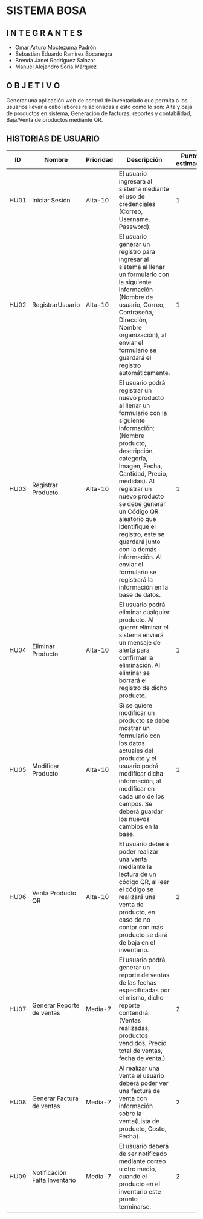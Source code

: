 # **SISTEMA BOSA**
## I N T E G R A N T E S  
- Omar Arturo Moctezuma Padrón
- Sebastian Eduardo Ramírez Bocanegra
- Brenda Janet Rodríguez Salazar
- Manuel Alejandro Soria Márquez
## 

## O B J E T I V O
Generar una aplicación web de control de inventariado que permita a los usuarios llevar a cabo labores relacionadas a esto como lo son: Alta y baja de productos en sistema, Generación de facturas, reportes y contabilidad, Baja/Venta de productos mediante QR.
## 
## HISTORIAS DE USUARIO
| ID | Nombre | Prioridad | Descripción | Puntos estimados|
| --- | --- | --- | --- | --- |
| HU01 | Iniciar Sesión | Alta-10 | El usuario ingresará al sistema mediante el uso de credenciales (Correo, Username, Password).| 1 |
| HU02 | RegistrarUsuario | Alta-10 | El usuario generar un registro para ingresar al sistema al llenar un formulario con la siguiente información (Nombre de usuario, Correo, Contraseña, Dirección, Nombre organización), al enviar el formulario se guardará el registro automáticamente. | 1 |
| HU03 | Registrar Producto | Alta-10 | El usuario podrá registrar un nuevo producto al llenar un formulario con la siguiente información: (Nombre producto, descripción, categoría, Imagen, Fecha, Cantidad, Precio, medidas). Al registrar un nuevo producto se debe generar un Código QR aleatorio que identifique el registro, este se guardará junto con la demás información. Al enviar el formulario se registrará la información en la base de datos.|1|
| HU04 | Eliminar Producto | Alta-10 |El usuario podrá eliminar cualquier producto. Al querer eliminar el sistema enviará un mensaje de alerta para confirmar la eliminación. Al eliminar se borrará el registro de dicho producto.|1|
| HU05 | Modificar Producto | Alta-10 | Si se quiere modificar un producto se debe mostrar un formulario con los datos actuales del producto y el usuario podrá modificar dicha información, al modificar en cada uno de los campos. Se deberá guardar los nuevos cambios en la base. |1|
| HU06 | Venta Producto QR | Alta-10 |El usuario deberá poder realizar una venta mediante la lectura de un código QR, al leer el código se realizará una venta de producto, en caso de no contar con más producto se dará de baja en el inventario. |2|
| HU07 | Generar Reporte de ventas | Media-7  |El usuario podrá generar un reporte de ventas de las fechas especificadas por el mismo, dicho reporte contendrá:(Ventas realizadas, productos vendidos, Precio total de ventas, fecha de venta.) |2|
| HU08 | Generar Factura de ventas | Media-7  | Al realizar una venta el usuario deberá poder ver una factura de venta con información sobre la venta(Lista de producto, Costo, Fecha). |2|
| HU09 | Notificación Falta Inventario | Media-7  |El usuario deberá de ser notificado mediante correo u otro medio, cuando el producto en el inventario este pronto terminarse.|2|
## 
